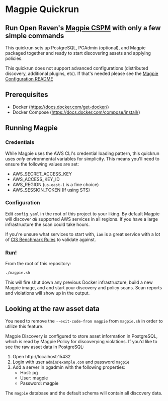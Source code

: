 # Magpie Quickrun
## Run Open Raven's [Magpie CSPM](https://github.com/openraven/magpie) with only a few simple commands
This quickrun sets up PostgreSQL, PGAdmin (optional), and Magpie packaged together and ready to start discovering assets and applying policies.

This quickrun does not support advanced configurations (distributed discovery, additional plugins, etc).  If that's needed please see the [Magpie Configuration README](https://github.com/openraven/magpie#configuration)

## Prerequisites
- Docker (https://docs.docker.com/get-docker/)
- Docker Compose (https://docs.docker.com/compose/install/)


## Running Magpie
### Credentials
While Magpie uses the AWS CLI's credential loading pattern, this quickrun uses *only* environmental variables for simplicity.  This means you'll need to ensure the following values are set:
- AWS_SECRET_ACCESS_KEY
- AWS_ACCESS_KEY_ID
- AWS_REGION (`us-east-1` is a fine choice)
- AWS_SESSION_TOKEN (If using STS)

### Configuration
Edit `config.yaml` in the root of this project to your liking.  By default Magpie will discover *all* supported AWS services in all regions. If you have a large infrastructure the scan could take hours.

If you're unsure what services to start with, `iam` is a great service with a lot of [CIS Benchmark Rules](https://www.cisecurity.org/benchmark/amazon_web_services/) to validate against.

### Run!
From the root of this repository:
```bash
./magpie.sh
```
This will fire shut down any previous Docker infrastructure, build a new Magpie image, and and start your discovery and policy scans. Scan reports and violations will show up in the output.


## Looking at the raw asset data

You need to remove the `--exit-code-from magpie` from `magpie.sh` in order to utilize this feature. 

Magpie Discovery is configured to store asset information in PostgreSQL, which is read by Magpie Policy for discoverying violations.  If you'd like to see the raw asset data in PostgreSQL:
1. Open http://localhost:15432
2. Login with user `admin@example.com` and password `magpie`
3. Add a server in pgadmin with the following properties:
   - Host: pg
   - User: magpie
   - Password: magpie

The `magpie` database and the default schema will contain all discovery data.

